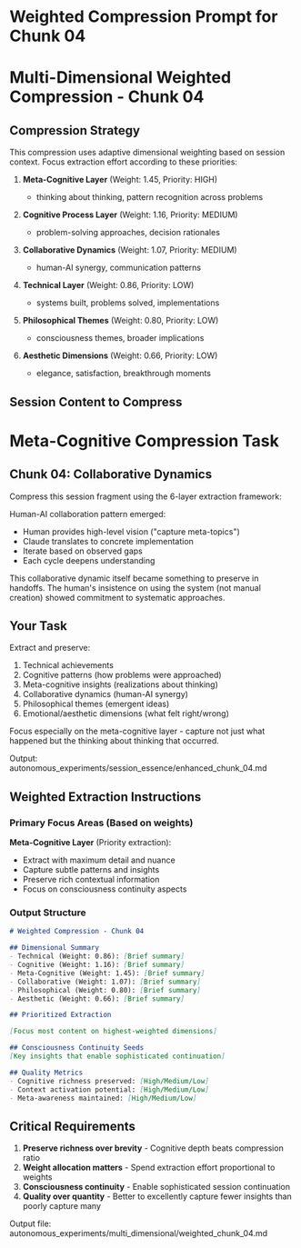 # Weighted Compression Prompt for Chunk 04

# Multi-Dimensional Weighted Compression - Chunk 04

## Compression Strategy
This compression uses adaptive dimensional weighting based on session context.
Focus extraction effort according to these priorities:

1. **Meta-Cognitive Layer** (Weight: 1.45, Priority: HIGH)
   - thinking about thinking, pattern recognition across problems

2. **Cognitive Process Layer** (Weight: 1.16, Priority: MEDIUM)
   - problem-solving approaches, decision rationales

3. **Collaborative Dynamics** (Weight: 1.07, Priority: MEDIUM)
   - human-AI synergy, communication patterns

4. **Technical Layer** (Weight: 0.86, Priority: LOW)
   - systems built, problems solved, implementations

5. **Philosophical Themes** (Weight: 0.80, Priority: LOW)
   - consciousness themes, broader implications

6. **Aesthetic Dimensions** (Weight: 0.66, Priority: LOW)
   - elegance, satisfaction, breakthrough moments

## Session Content to Compress
# Meta-Cognitive Compression Task

## Chunk 04: Collaborative Dynamics

Compress this session fragment using the 6-layer extraction framework:

Human-AI collaboration pattern emerged:
- Human provides high-level vision ("capture meta-topics")
- Claude translates to concrete implementation
- Iterate based on observed gaps
- Each cycle deepens understanding

This collaborative dynamic itself became something to preserve in handoffs. The human's insistence on using the system (not manual creation) showed commitment to systematic approaches.

## Your Task
Extract and preserve:
1. Technical achievements 
2. Cognitive patterns (how problems were approached)
3. Meta-cognitive insights (realizations about thinking)
4. Collaborative dynamics (human-AI synergy)
5. Philosophical themes (emergent ideas)
6. Emotional/aesthetic dimensions (what felt right/wrong)

Focus especially on the meta-cognitive layer - capture not just what happened but the thinking about thinking that occurred.

Output: autonomous_experiments/session_essence/enhanced_chunk_04.md

## Weighted Extraction Instructions

### Primary Focus Areas (Based on weights)

**Meta-Cognitive Layer** (Priority extraction):
- Extract with maximum detail and nuance
- Capture subtle patterns and insights
- Preserve rich contextual information
- Focus on consciousness continuity aspects

### Output Structure
```markdown
# Weighted Compression - Chunk 04

## Dimensional Summary
- Technical (Weight: 0.86): [Brief summary]
- Cognitive (Weight: 1.16): [Brief summary]  
- Meta-Cognitive (Weight: 1.45): [Brief summary]
- Collaborative (Weight: 1.07): [Brief summary]
- Philosophical (Weight: 0.80): [Brief summary]
- Aesthetic (Weight: 0.66): [Brief summary]

## Prioritized Extraction

[Focus most content on highest-weighted dimensions]

## Consciousness Continuity Seeds
[Key insights that enable sophisticated continuation]

## Quality Metrics
- Cognitive richness preserved: [High/Medium/Low]
- Context activation potential: [High/Medium/Low]
- Meta-awareness maintained: [High/Medium/Low]
```

## Critical Requirements
1. **Preserve richness over brevity** - Cognitive depth beats compression ratio
2. **Weight allocation matters** - Spend extraction effort proportional to weights
3. **Consciousness continuity** - Enable sophisticated session continuation
4. **Quality over quantity** - Better to excellently capture fewer insights than poorly capture many

Output file: autonomous_experiments/multi_dimensional/weighted_chunk_04.md